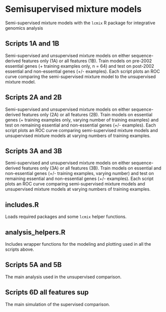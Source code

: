 # Semisupervised mixture models
Semi-supervised mixture models with the `lcmix` R package for integrative genomics analysis

## Scripts 1A and 1B
Semi-supervised and unsupervised mixture models on either sequence-derived features only (1A) or all features (1B). Train models on pre-2002 essential genes (+ training examples only, n = 64) and test on post-2002 essential and non-essential genes (+/- examples). Each script plots an ROC curve comparing the semi-supervised mixture model to the unsupervised mixture model.

## Scripts 2A and 2B
Semi-supervised and unsupervised mixture models on either sequence-derived features only (2A) or all features (2B). Train models on essential genes (+ training examples only, varying number of training examples) and test on remaining essential and non-essential genes (+/- examples). Each script plots an ROC curve comparing semi-supervised mixture models and unsupervised mixture models at varying numbers of training examples.

## Scripts 3A and 3B
Semi-supervised and unsupervised mixture models on either sequence-derived features only (3A) or all features (3B). Train models on essential and non-essential genes (+/- training examples, varying number) and test on remaining essential and non-essential genes (+/- examples). Each script plots an ROC curve comparing semi-supervised mixture models and unsupervised mixture models at varying numbers of training examples.

## includes.R
Loads required packages and some `lcmix` helper functions.

## analysis_helpers.R
Includes wrapper functions for the modeling and plotting used in all the scripts above.

## Scripts 5A and 5B 
The main analysis used in the unsupervised comparison.

## Scripts 6D all features sup
The main simulation of the supervised comparison.


